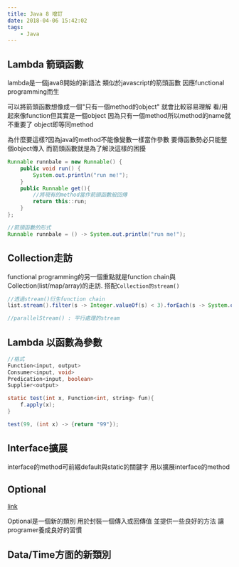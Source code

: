 ```yaml
---
title: Java 8 增訂
date: 2018-04-06 15:42:02
tags:
    - Java
---
```


## Lambda 箭頭函數
lambda是一個java8開始的新語法 類似於javascript的箭頭函數 因應functional programming而生

可以將箭頭函數想像成一個"只有一個method的object" 就會比較容易理解 看/用起來像function但其實是一個object 因為只有一個method所以method的name就不重要了 object即等同method

為什麼要這樣?因為java的method不能像變數一樣當作參數 要傳函數勢必只能整個object傳入 而箭頭函數就是為了解決這樣的困擾

```java
Runnable runnbale = new Runnable() {
    public void run() {
    	System.out.println("run me!");
    }
    public Runnable get(){
        //將現有的method當作箭頭函數般回傳
        return this::run;
    }
};

//箭頭函數的形式
Runnable runnbale = () -> System.out.println("run me!");
```
## Collection走訪

functional programming的另一個重點就是function chain與Collection(list/map/array)的走訪. 搭配`Collection的stream()`

```java
//透過stream()衍生function chain
list.stream().filter(s -> Integer.valueOf(s) < 3).forEach(s -> System.out.print(s));

//parallelStream() : 平行處理的stream
```

## Lambda 以函數為參數
```java
//格式
Function<input, output>
Consumer<input, void>
Predication<input, boolean>
Supplier<output>
```

```java
static test(int x, Function<int, string> fun){
    f.apply(x);
}

test(99, (int x) -> {return "99"});
```


## Interface擴展
interface的method可前綴default與static的關鍵字 用以擴展interface的method

## Optional
[link](http://blog.tonycube.com/2015/10/java-java8-4-optional.html)

Optional是一個新的類別 用於封裝一個傳入或回傳值 並提供一些良好的方法 讓programer養成良好的習慣

## Data/Time方面的新類別